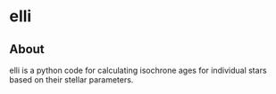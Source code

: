 # elli 
## About

elli is a python code for calculating isochrone ages for individual stars based on their stellar parameters.
